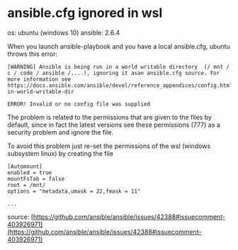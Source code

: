 # ansible.cfg ignored in wsl

os: ubuntu (windows 10) ansible: 2.6.4&#x20;

When you launch ansible-playbook and you have a local ansible.cfg, ubuntu throws this error:

```
[WARNING] Ansible is being run in a world writable directory  (/ mnt / c / code / ansible /....), ignoring it asan ansible.cfg source. For more information see https://docs.ansible.com/ansible/devel/reference_appendices/config.html#cfg-in-world-writable-dir

ERROR! Invalid or no config file was supplied
```

The problem is related to the permissions that are given to the files by default, since in fact the latest versions see these permissions (777) as a security problem and ignore the file.&#x20;

To avoid this problem just re-set the permissions of the wsl (windows subsystem linux) by creating the file

```
[Automount] 
enabled = true 
mountFsTab = false 
root = /mnt/ 
options = "metadata,umask = 22,fmask = 11"

...
```

source: [https://github.com/ansible/ansible/issues/42388#issuecomment-403926971](https://github.com/ansible/ansible/issues/42388#issuecomment-403926971)
